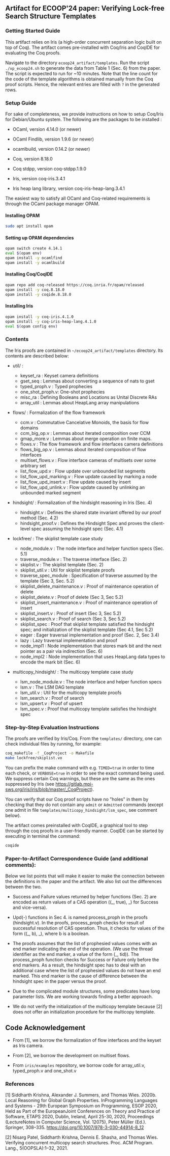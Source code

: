 ## Artifact for ECOOP'24 paper: Verifying Lock-free Search Structure Templates

### Getting Started Guide

This artifact relies on Iris (a high-order concurrent separation logic built on top of Coq). The artifact comes pre-installed with Coq/Iris and CoqIDE for evaluating the Coq proofs.

Navigate to the directory `ecoop24_artifact/templates`. Run the script `./xp_ecoop24.sh` to generate the data from Table 1 (Sec. 6) from the paper. The script is expected to run for ~10 minutes. Note that the line count for the code of the template algorithms is obtained manually from the Coq proof scripts. Hence, the relevant entries are filled with `?` in the generated rows.

### Setup Guide

For sake of completeness, we provide instructions on how to setup Coq/Iris for Debian/Ubuntu system. The following are the packages to be installed :

- OCaml, version 4.14.0 (or newer)

- OCaml Findlib, version 1.9.6 (or newer)

- ocamlbuild, version 0.14.2 (or newer)

- Coq, version 8.18.0

- Coq stdpp, version coq-stdpp.1.9.0

- Iris, version coq-iris.3.4.1

- Iris heap lang library, version coq-iris-heap-lang.3.4.1

The easiest way to satisfy all OCaml and Coq-related requirements is through the OCaml package manager OPAM.

#### Installing OPAM

```bash
sudo apt install opam
```

#### Setting up OPAM dependencies 

```bash
opam switch create 4.14.1
eval $(opam env)
opam install -y ocamlfind
opam install -y ocamlbuild
```

#### Installing Coq/CoqIDE

```bash
opam repo add coq-released https://coq.inria.fr/opam/released
opam install -y coq.8.18.0
opam install -y coqide.8.18.0
```

#### Installing Iris

```bash
opam install -y coq-iris.4.1.0
opam install -y coq-iris-heap-lang.4.1.0
eval $(opam config env)
```

### Contents

The Iris proofs are contained in `~/ecoop24_artifact/templates` directory. Its contents are described below:
    
+ util/ :
  - keyset_ra : Keyset camera definitions
  - gset_seq : Lemmas about converting a sequence of nats to gset
  - typed_proph.v : Typed prophecies
  - one_shot_proph.v: One-shot prophecies
  - misc_ra : Defining Booleans and Locations as Unital Discrete RAs
  - array_util : Lemmas about HeapLang array manipulations 
    
+ flows/ : Formalization of the flow framework
  - ccm.v : Commutative Cancelative Monoids, the basis for flow domains
  - ccm_big_op.v : Lemmas about iterated composition over CCM 
  - gmap_more.v : Lemmas about merge operation on finite maps.
  - flows.v : The flow framework and flow interfaces camera definitions
  - flows_big_op.v : Lemmas about iterated composition of flow interfaces
  - multiset_flows.v : Flow interface cameras of multisets over some arbitrary set
  - list_flow_upd.v : Flow update over unbounded list segments
  - list_flow_upd_marking.v : Flow update caused by marking a node
  - list_flow_upd_insert.v : Flow update caused by insert
  - list_flow_upd_unlink.v : Flow update caused by unlinking an unbounded marked segment

+ hindsight/ : Formalization of the hindsight reasoning in Iris (Sec. 4)
  - hindsight.v : Defines the shared state invariant offered by our proof method (Sec. 4.2)
  - hindsight_proof.v : Defines the Hindsight Spec and proves the client-level spec assuming the hindsight spec (Sec. 4.1)

+ lockfree/ : The skiplist template case study 
  - node_module.v : The node interface and helper function specs (Sec. 5.1)
  - traverse_module.v : The traverse interface (Sec. 2)
  - skiplist.v : The skiplist template (Sec. 2)
  - skiplist_util.v : Util for skiplist template proofs
  - traverse_spec_module : Specification of traverse assumed by the template (Sec 3, Sec. 5.2)
  - skiplist_delete_maintenance.v : Proof of maintenance operation of delete 
  - skiplist_delete.v : Proof of delete (Sec 3, Sec 5.2)
  - skiplist_insert_maintenance.v : Proof of maintenance operation of insert
  - skiplist_insert.v : Proof of insert (Sec 3, Sec 5.2)
  - skiplist_search.v : Proof of search (Sec 3, Sec 5.2)
  - skiplist_spec : Proof that skiplist template satisfied the hindsight spec; and initialization of the skiplist template (Sec 4.1, Sec 5.2)
  - eager : Eager traversal implementation and proof (Sec. 2, Sec 3.4)
  - lazy : Lazy traversal implementation and proof
  - node_impl1 : Node implementation that stores mark bit and the next pointer as a pair via indirection (Sec. 6)
  - node_impl2 : Node implementation that uses HeapLang data types to encode the mark bit (Sec. 6)

+ multicopy_hindsight/ : The multicopy template case study
  - lsm_node_module.v : The node interface and helper function specs
  - lsm.v : The LSM DAG template
  - lsm_util.v : Util for the multicopy template proofs
  - lsm_search.v : Proof of search
  - lsm_upsert.v : Proof of upsert
  - lsm_spec.v : Proof that multicopy template satisfies the hindsight spec
          
### Step-by-Step Evaluation Instructions

The proofs are verified by Iris/Coq. From the `templates/` directory, one can check individual files by running, for example:

```bash
coq_makefile -f _CoqProject -o Makefile
make lockfree/skiplist.vo
```

You can prefix the make command with e.g. `TIMED=true` in order to time each check, or `VERBOSE=true` in order to see the exact command being used. We suppress certain Coq warnings, but these are the same as the ones suppressed by Iris (see https://gitlab.mpi-sws.org/iris/iris/blob/master/_CoqProject).

You can verify that our Coq proof scripts have no "holes" in them by checking that they do not contain any `admit` or `Admitted` commands (except one admit in file `templates/multicopy_hindsight/lsm_spec`, see comment below).
 	
The artifact comes preinstalled with CoqIDE, a graphical tool to step through the coq proofs in a user-friendly manner. CoqIDE can be started by executing in terminal the command:

```bash
coqide
```
 	
### Paper-to-Artifact Correspondence Guide (and additional comments):

Below we list points that will make it easier to make the connection between the definitions in the paper and the artifact. We also list out the differences between the two.

* Success and Failure values returned by helper functions (Sec. 2) are encoded as return values of a CAS operation ((_, true), _) for Success and vice-versa).

* Upd(-) functions in Sec 4. is named process_proph in the proofs (hindsight.v). In the proofs, process_proph checks for result of successful resolution of CAS operation. Thus, it checks for values of the form ((_, b), _), where b is a boolean.

* The proofs assumes that the list of prophesied values comes with an end marker indicating the end of the operation. (We use the thread identifier as the end marker, a value of the form (_, tid)). The process_proph function checks for Success or Failure only before the end markers. As a result, the hindsight spec has to deal with an additional case where the list of prophesied values do not have an end marked. This end marker is the cause of difference between the hindsight spec in the paper versus the proof.

* Due to the complicated module structures, some predicates have long parameter lists. We are working towards finding a better approach.

* We do not verify the initialization of the multicopy template because [2] does not offer an initialization procedure for the multicopy template.

## Code Acknowledgement

* From [1], we borrow the formalization of flow interfaces and the keyset as Iris camera.

* From [2], we borrow the development on multiset flows.

* From `iris/examples` repository, we borrow code for array_util.v, typed_proph.v and one_shot.v

### References

[1] Siddharth Krishna, Alexander J. Summers, and Thomas Wies. 2020b.  Local Reasoning for Global Graph Properties. InProgramming Languages and Systems - 29th European Symposium on Programming, ESOP 2020, Held as Part of the EuropeanJoint Conferences on Theory and Practice of Software, ETAPS 2020, Dublin, Ireland, April 25-30, 2020, Proceedings (LectureNotes in Computer Science, Vol. 12075), Peter Müller (Ed.). Springer, 308–335.  https://doi.org/10.1007/978-3-030-44914-8_12

[2] Nisarg Patel, Siddharth Krishna, Dennis E. Shasha, and Thomas Wies. Verifying concurrent multicopy search structures. Proc. ACM Program. Lang., 5(OOPSLA):1–32, 2021.

